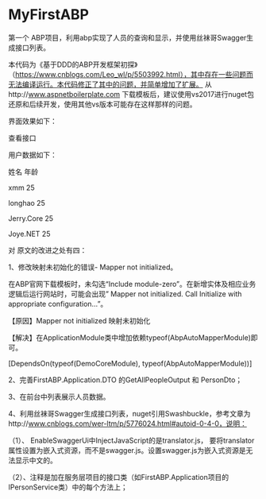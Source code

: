 # MyFirstABP
第一个 ABP项目，利用abp实现了人员的查询和显示，并使用丝袜哥Swagger生成接口列表。

本代码为《基于DDD的ABP开发框架初探》（https://www.cnblogs.com/Leo_wl/p/5503992.html），其中存在一些问题而无法编译运行。本代码修正了其中的问题，并简单增加了扩展。
从http://www.aspnetboilerplate.com 下载模板后，建议使用vs2017进行nuget包还原和后续开发，使用其他vs版本可能存在这样那样的问题。


界面效果如下：

查看接口

用户数据如下：

姓名	       年龄

xmm  	       25

longhao 	   25

Jerry.Core	 25

Joye.NET	   25






对 原文的改进之处有四：

1、修改映射未初始化的错误- Mapper not initialized。

在ABP官网下载模板时，未勾选“Include module-zero”。在新增实体及相应业务逻辑后运行网站时，可能会出现” Mapper not initialized. Call Initialize with appropriate configuration…”。

【原因】Mapper not initialized 映射未初始化

【解决】在ApplicationModule类中增加依赖typeof(AbpAutoMapperModule)即可。

[DependsOn(typeof(DemoCoreModule), typeof(AbpAutoMapperModule))] 

2、完善FirstABP.Application.DTO 的GetAllPeopleOutput 和  PersonDto；

3、在前台中列表展示人员数据。

4、利用丝袜哥Swagger生成接口列表，nuget引用Swashbuckle，参考文章为http://www.cnblogs.com/wer-ltm/p/5776024.html#autoid-0-4-0，说明：

（1）、 EnableSwaggerUi中InjectJavaScript的是translator.js， 要将translator 属性设置为嵌入式资源，而不是swagger.js。设置swagger.js为嵌入式资源是无法显示中文的。

（2）、注释是加在服务层项目的接口类（如FirstABP.Application项目的IPersonService类）中的每个方法上；
